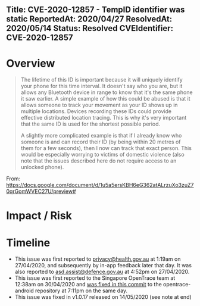 Title: CVE-2020-12857 - TempID identifier was static
ReportedAt: 2020/04/27
ResolvedAt: 2020/05/14
Status: Resolved
CVEIdentifier: CVE-2020-12857
---

# Overview

> The lifetime of this ID is important because it will uniquely identify your phone for this time interval. It doesn't say who you are, but it allows any Bluetooth device in range to know that it's the same phone it saw earlier. A simple example of how this could be abused is that it allows someone to track your movement as your ID shows up in multiple locations. Devices recording these IDs could provide effective distributed location tracing. This is why it's very important that the same ID is used for the shortest possible period.
> 
> A slightly more complicated example is that if I already know who someone is and can record their ID (by being within 20 metres of them for a few seconds), then I now can track that exact person. This would be especially worrying to victims of domestic violence (also note that the issues described here do not require access to an unlocked phone).

From: https://docs.google.com/document/d/1u5a5ersKBH6eG362atALrzuXo3zuZ70qrGomWVEC27U/preview#

# Impact / Risk

<?# Twitter 1261109574263730177 /?>

# Timeline

- This issue was first reported to privacy@health.gov.au at 1:19am on 27/04/2020, and subsequently by in-app feedback later that day. It was also reported to asd.assist@defence.gov.au at 4:52pm on 27/04/2020.
- This issue was first reported to the Singapore OpenTrace team at 12:38am on 30/04/2020 and [was fixed in this commit](https://github.com/opentrace-community/opentrace-android/commit/0c7f7f6c4b265140f86b91f8e9e1ec70f5cd67ba) to the opentrace-android repository at 7:11pm on the same day.
- This issue was fixed in v1.0.17 released on 14/05/2020 (see note at end)
